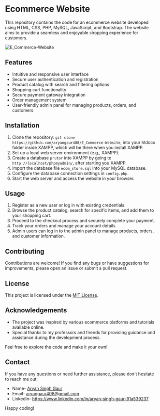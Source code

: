 # Ecommerce Website

This repository contains the code for an ecommerce website developed using HTML, CSS, PHP, MySQL, JavaScript, and Bootstrap. The website aims to provide a seamless and enjoyable shopping experience for customers.

![E_Commerce-Website](link-to-screenshot.png)

## Features

- Intuitive and responsive user interface
- Secure user authentication and registration
- Product catalog with search and filtering options
- Shopping cart functionality
- Secure payment gateway integration
- Order management system
- User-friendly admin panel for managing products, orders, and customers

## Installation

1. Clone the repository: `git clone https://github.com/aryangaur408/E_Commerce-Website`, into your htdocs folder inside XAMPP, which will be there when you install XAMPP.
2. Set up a local web server environment (e.g., XAMPP).
3. Create a database `prutor` into XAMPP by going to `http://localhost/phpmyadmin/`, after starting you XAMPP. 
4. Import the database file `ecom_store.sql` into your MySQL database.
5. Configure the database connection settings in `config.php`.
6. Start the web server and access the website in your browser.

## Usage

1. Register as a new user or log in with existing credentials.
2. Browse the product catalog, search for specific items, and add them to your shopping cart.
3. Proceed to the checkout process and securely complete your payment.
4. Track your orders and manage your account details.
5. Admin users can log in to the admin panel to manage products, orders, and customer information.

## Contributing

Contributions are welcome! If you find any bugs or have suggestions for improvements, please open an issue or submit a pull request.

## License

This project is licensed under the [MIT License](LICENSE).

## Acknowledgements

- The project was inspired by various ecommerce platforms and tutorials available online.
- Special thanks to my professors and friends for providing guidance and assistance during the development process.

Feel free to explore the code and make it your own! 

## Contact 

If you have any questions or need further assistance, please don't hesitate to reach me out: 
- Name- [Aryan Singh Gaur](https://prtfoilo.netlify.app/)
- Email- aryangaur408@gmail.com
- LinkedIn- https://www.linkedin.com/in/aryan-singh-gaur-91a539237

Happy coding!

